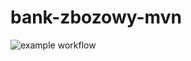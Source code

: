 # bank-zbozowy-mvn

![example workflow](https://github.com/KubaBir/bank-zbozowy-mvn/actions/workflows/ci.yml/badge.svg)
